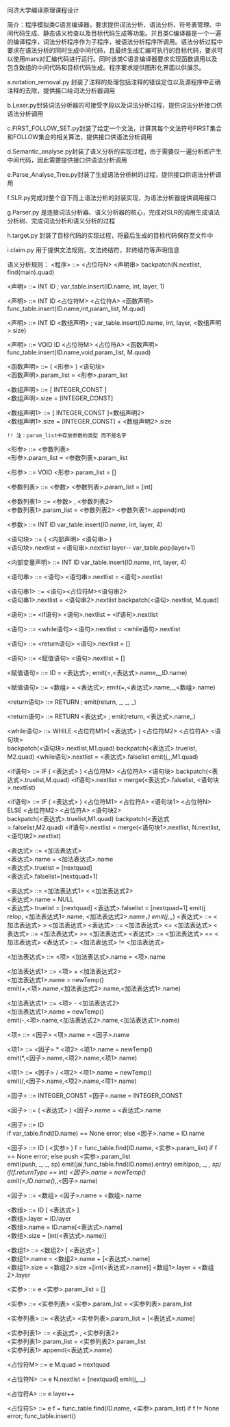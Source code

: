 同济大学编译原理课程设计

简介：程序模拟类C语言编译器，要求提供词法分析、语法分析、符号表管理、中间代码生成、静态语义检查以及目标代码生成等功能。并且类C编译器是一个一遍的编译程序，词法分析程序作为子程序，被语法分析程序所调用。语法分析过程中要求在语法分析的同时生成中间代码，且最终生成汇编可执行的目标代码，要求可以使用mars对汇编代码进行运行。同时该类C语言编译器要求实现函数调用以及包含数组的中间代码和目标代码生成。程序要求提供图形化界面以供展示。

a.notation_removal.py 封装了注释的处理包括注释的错误定位以及源程序中正确注释的去除，提供接口给词法分析器调用

b.Lexer.py封装词法分析器的可接受字段以及词法分析过程，提供词法分析接口供语法分析调用

c.FIRST_FOLLOW_SET.py封装了给定一个文法，计算其每个文法符号FIRST集合和FOLLOW集合的相关算法，提供接口供语法分析调用

d.Semantic_analyse.py封装了语义分析的实现过程，由于需要仅一遍分析即产生中间代码，因此需要提供接口供语法分析调用

e.Parse_Analyse_Tree.py封装了生成语法分析树的过程，提供接口供语法分析调用

f.SLR.py完成对整个自下而上语法分析的封装实现，为语法分析器提供调用接口

g.Parser.py 是连接词法分析器、语义分析器的核心，完成对SLR的调用生成语法分析树、完成词法分析和语义分析的过程

h.target.py 封装了目标代码的实现过程，将最后生成的目标代码保存至文件中

i.claim.py 用于提供文法规则，文法终结符，非终结符等声明信息

语义分析规则：
<程序> ::= <占位符N> <声明串>      backpatch(N.nextlist, find(main).quad)

<声明> ::= INT ID ;               var_table.insert(ID.name, int, layer, 1)

<声明> ::= INT ID <占位符M> <占位符A> <函数声明>     
func_table.insert(ID.name,int,param_list, M.quad)

<声明> ::= INT ID <数组声明> ;
var_table.insert(ID.name, int, layer, <数组声明>.size)

<声明> ::= VOID ID <占位符M> <占位符A> <函数声明>    
func_table.insert(ID.name,void,param_list, M.quad)

<函数声明> ::= ( <形参> ) <语句块>  
<函数声明>.param_list = <形参>.param_list 
  
<数组声明> ::= [ INTEGER_CONST ]              
<数组声明>.size = [INTEGER_CONST]
    
<数组声明1> ::= [ INTEGER_CONST ]<数组声明2>    
<数组声明1>.size = [INTEGER_CONST] + <数组声明2>.size
    
    !! 注：param_list中存放参数的类型 而不是名字
<形参> ::= <参数列表>                         
<形参>.param_list = <参数列表>.param_list

<形参> ::= VOID                  <形参>.param_list = []  

<参数列表> ::= <参数>             <参数列表>.param_list = [int]

<参数列表1> ::= <参数> , <参数列表2>            
<参数列表1>.param_list = <参数列表2>   <参数列表1>.append(int)

<参数> ::= INT ID                  var_table.insert(ID.name, int, layer, 4)

<语句块> ::= { <内部声明> <语句串> }            
<语句块>.nextlist = <语句串>.nextlist layer--   var_table.pop(layer+1)
    
<内部变量声明> ::= INT ID          var_table.insert(ID.name, int, layer, 4)
    
<语句串> ::= <语句>                <语句串>.nextlist = <语句>.nextlist

<语句串1> ::= <语句><占位符M><语句串2>           
<语句串1>.nextlist = <语句串2>.nextlist backpatch(<语句>.nextlist, M.quad)
    
<语句> ::= <if语句>                <语句>.nextlist = <if语句>.nextlist
    
<语句> ::= <while语句>             <语句>.nextlist = <while语句>.nextlist
    
<语句> ::= <return语句>             <语句>.nextlist = []

<语句> ::= <赋值语句>              <语句>.nextlist = []
    
<赋值语句> ::= ID = <表达式>;       emit(=,<表达式>.name,_,ID.name)
    
<赋值语句> ::= <数组> = <表达式>;   emit(=,<表达式>.name,_,<数组>.name)
    
<return语句> ::= RETURN ;          emit(return, _, _, _)          
    
<return语句> ::= RETURN <表达式> ;     emit(return, <表达式>.name,_,_)
    
<while语句> ::= WHILE <占位符M1>( <表达式> ) <占位符M2> <占位符A> <语句块>  
                                backpatch(<语句块>.nextlist,M1.quad) 
                                backpatch(<表达式>.truelist, M2.quad)
                                <while语句>.nextlist = <表达式>.falselist 
                                emit(j,_,_,M1.quad)
    
<if语句> ::= IF ( <表达式> ) <占位符M> <占位符A> <语句块>
                                backpatch(<表达式>.truelist,M.quad)
                 <if语句>.nextlist = merge(<表达式>.falselist, <语句块>.nextlist)
                                
<if语句> ::= IF ( <表达式> ) <占位符M1> <占位符A> <语句块1> <占位符N> ELSE <占位符M2> <占位符A> <语句块2>    
                                backpatch(<表达式>.truelist,M1.quad)
                                backpatch(<表达式>.falselist,M2.quad)
      <if语句>.nextlist = merge(<语句块1>.nextlist, N.nextlist, <语句块2>.nextlist)
                                
<表达式> ::= <加法表达式>     
                                <表达式>.name = <加法表达式>.name   
                                <表达式>.truelist = [nextquad]  
                                <表达式>.falselist=[nextquad+1]
                                
<表达式> ::= <加法表达式1> < <加法表达式2>       
                                <表达式>.name = NULL  
                                <表达式>.truelist = [nextquad] 
                                <表达式>.falselist = [nextquad+1]
                   emit(j relop, <加法表达式1>.name, <加法表达式2>.name，_)
                                emit(j,_,_,_)
<表达式> ::= <加法表达式> > <加法表达式>
<表达式> ::= <加法表达式> <= <加法表达式>
<表达式> ::= <加法表达式> >= <加法表达式>
<表达式> ::= <加法表达式> == <加法表达式>
<表达式> ::= <加法表达式> != <加法表达式>

<加法表达式> ::= <项>            <加法表达式>.name = <项>.name

<加法表达式1> ::= <项> + <加法表达式2>    
<加法表达式1>.name = newTemp()  
emit(+,<项>.name,<加法表达式2>.name,<加法表达式1>.name)

<加法表达式1> ::= <项> - <加法表达式2>    
<加法表达式1>.name = newTemp()  
emit(-,<项>.name,<加法表达式2>.name,<加法表达式1>.name)

<项> ::= <因子>                  <项>.name = <因子>.name
    
<项1> ::= <因子> * <项2>         <项1>.name = newTemp()   
emit(*,<因子>.name,<项2>.name,<项1>.name)
 
<项1> ::= <因子> / <项2>          <项1>.name = newTemp()   
emit(/,<因子>.name,<项2>.name,<项1>.name)

<因子> ::= INTEGER_CONST       <因子>.name = INTEGER_CONST

<因子> ::= ( <表达式> )            <因子>.name = <表达式>.name
    
<因子> ::= ID                           
                            if var_table.find(ID.name) == None error;
                            else  <因子>.name = ID.name
    
<因子> ::= ID ( <实参> )
                            f = func_table.find(ID.name, <实参>.param_list)
                            if f == None error;
                            else
                                push <实参>.param_list  
emit(push, _, _, sp) 
emit(jal,func_table.find(ID.name).entry)
emit(pop, _, _, sp) 
                            if(f.returnType == int)
                                <因子>.name = newTemp()  
emit(=,ID.name(),_,<因子>.name)
                                    
<因子> ::= <数组>             <因子>.name = <数组>.name    

<数组> ::= ID [ <表达式> ]      
<数组>.layer = ID.layer  
<数组>.name = ID.name[<表达式>.name]   
<数组>.size = [int(<表达式>.name)]

<数组1> ::= <数组2> [ <表达式> ]    
<数组1>.name = <数组2>.name + [<表达式>.name]  
<数组1>.size = <数组2>.size +[int(<表达式>.name)]
                              <数组1>.layer = <数组2>.layer

<实参> ::= e                    <实参>.param_list = []

<实参> ::= <实参列表>           <实参>.param_list = <实参列表>.param_list

<实参列表> ::= <表达式>         <实参列表>.param_list = [<表达式>.name]

<实参列表1> ::= <表达式> , <实参列表2>        
<实参列表1>.param_list = <实参列表2>.param_list   
<实参列表1>.append(<表达式>.name) 

<占位符M> ::= e                 M.quad = nextquad

<占位符N> ::= e                 N.nextlist = [nextquad]  emit(j,_,_,_)

<占位符A> ::= e                 layer++

<占位符S> ::= e			  	f = func_table.find(ID.name, <实参>.param_list)
                            if f != None error;
                            func_table.insert()